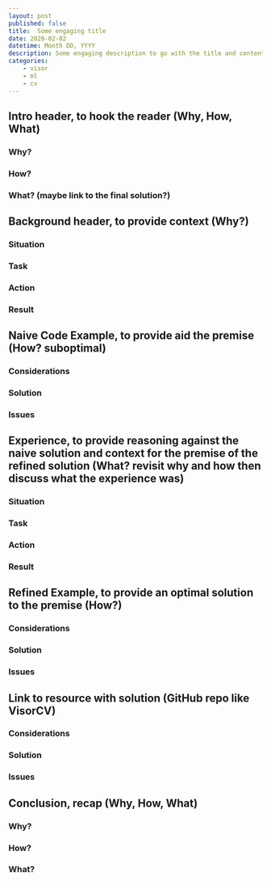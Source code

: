 ```yaml
---
layout: post
published: false
title:  Some engaging title
date: 2020-02-02
datetime: Month DD, YYYY
description: Some engaging description to go with the title and content all with SEO in mind
categories: 
    - visor
    - ml
    - cv
---
```


## Intro header, to hook the reader (Why, How, What)
### Why?
### How?
### What? (maybe link to the final solution?)
## Background header, to provide context (Why?)
### Situation
### Task
### Action
### Result
## Naive Code Example, to provide aid the premise (How? suboptimal)
### Considerations
### Solution
### Issues
## Experience, to provide reasoning against the naive solution and context for the premise of the refined solution (What? revisit why and how then discuss what the experience was)
### Situation
### Task
### Action
### Result
## Refined Example, to provide an optimal solution to the premise (How?)
### Considerations
### Solution
### Issues
## Link to resource with solution (GitHub repo like VisorCV)
### Considerations
### Solution
### Issues
## Conclusion, recap (Why, How, What)
### Why?
### How?
### What?